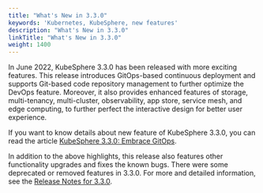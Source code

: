 ```yaml
---
title: "What's New in 3.3.0"
keywords: 'Kubernetes, KubeSphere, new features'
description: "What's New in 3.3.0"
linkTitle: "What's New in 3.3.0"
weight: 1400
---
```


In June 2022, KubeSphere 3.3.0 has been released with more exciting features. This release introduces GitOps-based continuous deployment and supports Git-based code repository management to further optimize the DevOps feature. Moreover, it also provides enhanced features of storage, multi-tenancy, multi-cluster, observability, app store, service mesh, and edge computing, to further perfect the interactive design for better user experience.

If you want to know details about new feature of KubeSphere 3.3.0, you can read the article [KubeSphere 3.3.0: Embrace GitOps](/../../news/kubesphere-3.3.0-ga-announcement/).

In addition to the above highlights, this release also features other functionality upgrades and fixes the known bugs. There were some deprecated or removed features in 3.3.0. For more and detailed information, see the [Release Notes for 3.3.0](../../../v3.3/release/release-v330/).